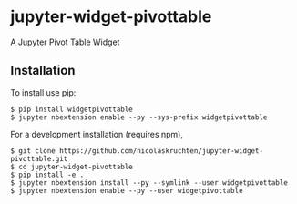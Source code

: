 jupyter-widget-pivottable
===============================

A Jupyter Pivot Table Widget

Installation
------------

To install use pip:

    $ pip install widgetpivottable
    $ jupyter nbextension enable --py --sys-prefix widgetpivottable


For a development installation (requires npm),

    $ git clone https://github.com/nicolaskruchten/jupyter-widget-pivottable.git
    $ cd jupyter-widget-pivottable
    $ pip install -e .
    $ jupyter nbextension install --py --symlink --user widgetpivottable
    $ jupyter nbextension enable --py --user widgetpivottable
